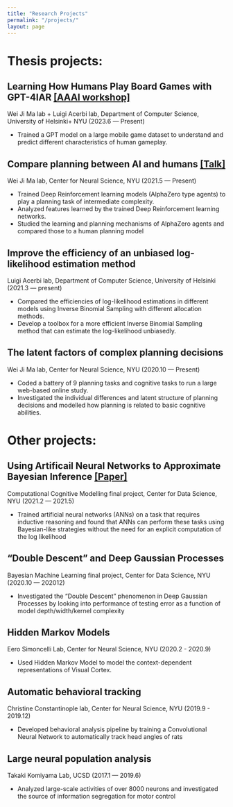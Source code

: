 ```yaml
---
title: "Research Projects"
permalink: "/projects/"
layout: page
---
```

# Thesis projects:
## Learning How Humans Play Board Games with GPT-4IAR [[AAAI workshop]](/GPT_4IAR_AAAI_Submission.pdf)
Wei Ji Ma lab + Luigi Acerbi lab, Department of Computer Science, University of Helsinki+ NYU (2023.6 — Present)
 - Trained a GPT model on a  large mobile game dataset to understand and predict different characteristics of human gameplay.

## Compare planning between AI and humans [[Talk]](/0314_CNS_Labtalk.pdf)
Wei Ji Ma lab, Center for Neural Science, NYU (2021.5 — Present)
 - Trained Deep Reinforcement learning models (AlphaZero type agents) to play a planning task of intermediate complexity.
 - Analyzed features learned by the trained Deep Reinforcement learning networks.
 - Studied the learning and planning mechanisms of AlphaZero agents and compared those to a human planning model

## Improve the efficiency of an unbiased log-likelihood estimation method 
Luigi Acerbi lab, Department of Computer Science, University of Helsinki (2021.3 — present)
 - Compared the efficiencies of log-likelihood estimations in different models using Inverse Binomial Sampling with different
allocation methods.
 - Develop a toolbox for a more efficient Inverse Binomial Sampling method that can estimate the log-likelihood unbiasedly.

## The latent factors of complex planning decisions
Wei Ji Ma lab, Center for Neural Science, NYU (2020.10 — Present)
 - Coded a battery of 9 planning tasks and cognitive tasks to run a large web-based online study.
 - Investigated the individual differences and latent structure of planning decisions and modelled how planning is related to basic cognitive abilities.

# Other projects:

## Using Artificail Neural Networks to Approximate Bayesian Inference  [[Paper]](/CCM_Final_Project.pdf)
Computational Cognitive Modelling final project, Center for Data Science, NYU (2021.2 — 2021.5)
 - Trained artificial neural networks (ANNs) on a task that requires inductive reasoning and found that ANNs can perform these tasks using Bayesian-like strategies without the need for an explicit computation of the log likelihood

## “Double Descent” and Deep Gaussian Processes
Bayesian Machine Learning final project, Center for Data Science, NYU (2020.10 — 202012)
 - Investigated the “Double Descent” phenomenon in Deep Gaussian Processes by looking into performance of testing error as a function of model depth/width/kernel complexity

## Hidden Markov Models
Eero Simoncelli Lab, Center for Neural Science, NYU (2020.2 - 2020.9)
 - Used Hidden Markov Model to model the context-dependent representations of Visual Cortex.

## Automatic behavioral tracking 
Christine Constantinople lab, Center for Neural Science, NYU (2019.9 - 2019.12)
 - Developed behavioral analysis pipeline by training a Convolutional Neural Network to automatically track head angles of rats

## Large neural population analysis 
Takaki Komiyama Lab, UCSD (2017.1 — 2019.6)
 - Analyzed large-scale activities of over 8000 neurons and investigated the source of information segregation for motor control

 
